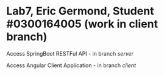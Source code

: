 # Lab7, Eric Germond, Student #0300164005 (work in client branch)
Access SpringBoot RESTFul API - in branch *server* 

Access Angular Client Application - in branch *client*
